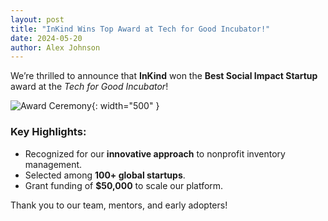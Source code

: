 ```yaml
---
layout: post
title: "InKind Wins Top Award at Tech for Good Incubator!"
date: 2024-05-20
author: Alex Johnson
---
```


We’re thrilled to announce that **InKind** won the **Best Social Impact Startup** award at the *Tech for Good Incubator*! 

![Award Ceremony](/assets/images/award.jpg){: width="500" }

### Key Highlights:
- Recognized for our **innovative approach** to nonprofit inventory management.
- Selected among **100+ global startups**.
- Grant funding of **$50,000** to scale our platform.

Thank you to our team, mentors, and early adopters! 
